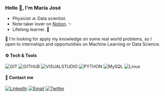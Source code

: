 <h3 align="left">Hello 👋, I'm María José</h3>

- Physicist 🔜 Data scientist.
- Note taker lover on [Notion](https://www.notion.so/mariajosemv/Class-notes-4e2a3dfe40e643ba8f148b95eb597a0b). ✨  
- Lifelong learner. 🌷
  
🌟 I'm looking for apply my knowledge on some real world problems, so I open to internships and opportunities on Machine Learning or Data Science.
 
<div align="left">
<h4 align="left"> ⚙️ Tech & Tools</h4>
 
 
![GIT](http://img.shields.io/badge/-Git-8787ff?style=flat&logo=git&logoColor=white)
![GITHUB](http://img.shields.io/badge/-Github-8787ff?style=flat&logo=github&logoColor=white)
![VISUALSTUDIO](http://img.shields.io/badge/-VS%20Code-8787ff?style=flat&logo=visual%20studio%20code&logoColor=white)
![PYTHON](http://img.shields.io/badge/-Python-8787ff?style=flat&logo=python&logoColor=white)
![MySQL](http://img.shields.io/badge/-MySQL-8787ff?style=flat&logo=mysql&logoColor=white)
![Linux](http://img.shields.io/badge/-Linux-8787ff?style=flat&logo=linux&logoColor=white)


<h4 align="left"> 🎈 Contact me </h4>

<a href="https://www.linkedin.com/in/mariajosemv/" target="_blank"><img alt="LinkedIn" src="https://img.shields.io/badge/-Linkedin-cc6699?logo=linkedin&logoColor=white"></a>    <a href="mailto:mariajosemvv@gmail.com" target="_blank"><img alt="Email" src="https://img.shields.io/badge/-Email-cc6699?logo=gmail&logoColor=white"></a>   <a href="https://www.twitter.com/mariajosemvv" target="_blank"><img alt="Twitter" src="https://img.shields.io/badge/-Twitter-cc6699?logo=twitter&logoColor=white"></a>
